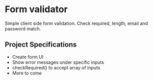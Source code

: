 # Form validator

Simple client side form validation. Check required, length, email and password match.

## Project Specifications

- Create form UI
- Show error messages under specific inputs
- checkRequired() to accept array of inputs
- More to come

